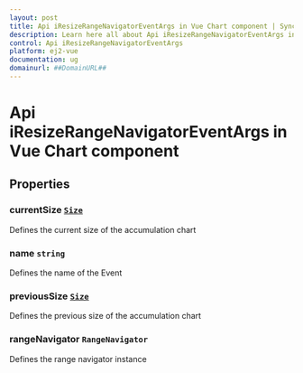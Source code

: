 ```yaml
---
layout: post
title: Api iResizeRangeNavigatorEventArgs in Vue Chart component | Syncfusion
description: Learn here all about Api iResizeRangeNavigatorEventArgs in Syncfusion Vue Chart component of Syncfusion Essential JS 2 and more.
control: Api iResizeRangeNavigatorEventArgs 
platform: ej2-vue
documentation: ug
domainurl: ##DomainURL##
---
```


# Api iResizeRangeNavigatorEventArgs in Vue Chart component

## Properties

### currentSize [`Size`](https://ej2.syncfusion.com/vue/documentation/api-size.html)

Defines the current size of the accumulation chart

### name `string`

Defines the name of the Event

### previousSize [`Size`](https://ej2.syncfusion.com/vue/documentation/api-size.html)

Defines the previous size of the accumulation chart

### rangeNavigator `RangeNavigator`

Defines the range navigator instance
